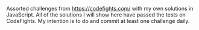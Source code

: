Assorted challenges from https://codefights.com/ with my own solutions in JavaScript. All of the solutions I will show here have passed the tests on CodeFights. My intention is to do and commit at least one challenge daily.